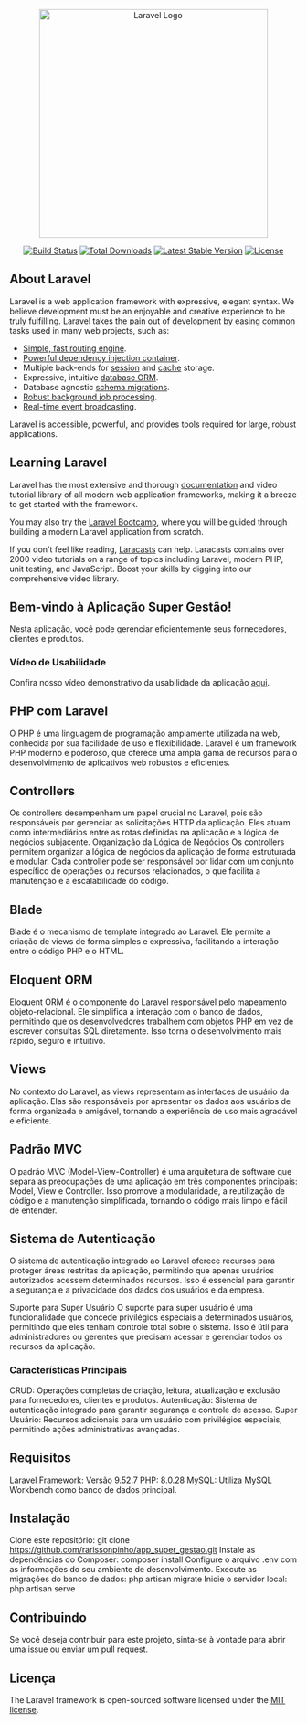 <p align="center"><a href="https://laravel.com" target="_blank"><img src="https://raw.githubusercontent.com/laravel/art/master/logo-lockup/5%20SVG/2%20CMYK/1%20Full%20Color/laravel-logolockup-cmyk-red.svg" width="400" alt="Laravel Logo"></a></p>

<p align="center">
<a href="https://github.com/laravel/framework/actions"><img src="https://github.com/laravel/framework/workflows/tests/badge.svg" alt="Build Status"></a>
<a href="https://packagist.org/packages/laravel/framework"><img src="https://img.shields.io/packagist/dt/laravel/framework" alt="Total Downloads"></a>
<a href="https://packagist.org/packages/laravel/framework"><img src="https://img.shields.io/packagist/v/laravel/framework" alt="Latest Stable Version"></a>
<a href="https://packagist.org/packages/laravel/framework"><img src="https://img.shields.io/packagist/l/laravel/framework" alt="License"></a>
</p>

## About Laravel

Laravel is a web application framework with expressive, elegant syntax. We believe development must be an enjoyable and creative experience to be truly fulfilling. Laravel takes the pain out of development by easing common tasks used in many web projects, such as:

- [Simple, fast routing engine](https://laravel.com/docs/routing).
- [Powerful dependency injection container](https://laravel.com/docs/container).
- Multiple back-ends for [session](https://laravel.com/docs/session) and [cache](https://laravel.com/docs/cache) storage.
- Expressive, intuitive [database ORM](https://laravel.com/docs/eloquent).
- Database agnostic [schema migrations](https://laravel.com/docs/migrations).
- [Robust background job processing](https://laravel.com/docs/queues).
- [Real-time event broadcasting](https://laravel.com/docs/broadcasting).

Laravel is accessible, powerful, and provides tools required for large, robust applications.

## Learning Laravel

Laravel has the most extensive and thorough [documentation](https://laravel.com/docs) and video tutorial library of all modern web application frameworks, making it a breeze to get started with the framework.

You may also try the [Laravel Bootcamp](https://bootcamp.laravel.com), where you will be guided through building a modern Laravel application from scratch.

If you don't feel like reading, [Laracasts](https://laracasts.com) can help. Laracasts contains over 2000 video tutorials on a range of topics including Laravel, modern PHP, unit testing, and JavaScript. Boost your skills by digging into our comprehensive video library.

## Bem-vindo à Aplicação Super Gestão!

Nesta aplicação, você pode gerenciar eficientemente seus fornecedores, clientes e produtos. 

### Vídeo de Usabilidade

Confira nosso vídeo demonstrativo da usabilidade da aplicação [aqui](https://www.linkedin.com/feed/update/urn:li:ugcPost:7173835350228893696/).

## PHP com Laravel
O PHP é uma linguagem de programação amplamente utilizada na web, conhecida por sua facilidade de uso e flexibilidade. Laravel é um framework PHP moderno e poderoso, que oferece uma ampla gama de recursos para o desenvolvimento de aplicativos web robustos e eficientes.

## Controllers
Os controllers desempenham um papel crucial no Laravel, pois são responsáveis por gerenciar as solicitações HTTP da aplicação. Eles atuam como intermediários entre as rotas definidas na aplicação e a lógica de negócios subjacente. 
Organização da Lógica de Negócios
Os controllers permitem organizar a lógica de negócios da aplicação de forma estruturada e modular. Cada controller pode ser responsável por lidar com um conjunto específico de operações ou recursos relacionados, o que facilita a manutenção e a escalabilidade do código.

## Blade
Blade é o mecanismo de template integrado ao Laravel. Ele permite a criação de views de forma simples e expressiva, facilitando a interação entre o código PHP e o HTML.

## Eloquent ORM
Eloquent ORM é o componente do Laravel responsável pelo mapeamento objeto-relacional. Ele simplifica a interação com o banco de dados, permitindo que os desenvolvedores trabalhem com objetos PHP em vez de escrever consultas SQL diretamente. Isso torna o desenvolvimento mais rápido, seguro e intuitivo.

## Views
No contexto do Laravel, as views representam as interfaces de usuário da aplicação. Elas são responsáveis por apresentar os dados aos usuários de forma organizada e amigável, tornando a experiência de uso mais agradável e eficiente.

## Padrão MVC
O padrão MVC (Model-View-Controller) é uma arquitetura de software que separa as preocupações de uma aplicação em três componentes principais: Model, View e Controller. Isso promove a modularidade, a reutilização de código e a manutenção simplificada, tornando o código mais limpo e fácil de entender.

## Sistema de Autenticação
O sistema de autenticação integrado ao Laravel oferece recursos para proteger áreas restritas da aplicação, permitindo que apenas usuários autorizados acessem determinados recursos. Isso é essencial para garantir a segurança e a privacidade dos dados dos usuários e da empresa.

Suporte para Super Usuário
O suporte para super usuário é uma funcionalidade que concede privilégios especiais a determinados usuários, permitindo que eles tenham controle total sobre o sistema. Isso é útil para administradores ou gerentes que precisam acessar e gerenciar todos os recursos da aplicação.

### Características Principais

CRUD: Operações completas de criação, leitura, atualização e exclusão para fornecedores, clientes e produtos.
Autenticação: Sistema de autenticação integrado para garantir segurança e controle de acesso.
Super Usuário: Recursos adicionais para um usuário com privilégios especiais, permitindo ações administrativas avançadas.

## Requisitos

Laravel Framework: Versão 9.52.7
PHP: 8.0.28
MySQL: Utiliza MySQL Workbench como banco de dados principal.

## Instalação
Clone este repositório: git clone https://github.com/rarissonpinho/app_super_gestao.git
Instale as dependências do Composer: composer install
Configure o arquivo .env com as informações do seu ambiente de desenvolvimento.
Execute as migrações do banco de dados: php artisan migrate
Inicie o servidor local: php artisan serve

## Contribuindo

Se você deseja contribuir para este projeto, sinta-se à vontade para abrir uma issue ou enviar um pull request.

## Licença

The Laravel framework is open-sourced software licensed under the [MIT license](https://opensource.org/licenses/MIT).
